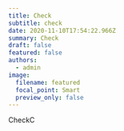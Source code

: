```yaml
---
title: Check
subtitle: check
date: 2020-11-10T17:54:22.966Z
summary: Check
draft: false
featured: false
authors:
  - admin
image:
  filename: featured
  focal_point: Smart
  preview_only: false
---
```

CheckC